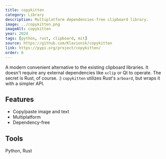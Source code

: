 ```yaml
---
title: copykitten
category: Library
description: Multiplatform dependencies-free clipboard library.
image: ../copykitten.png
imageAlt: copykitten
year: 2024
tags: [python, rust, clipboard, mit]
source: https://github.com/Klavionik/copykitten
link: https://pypi.org/project/copykitten/
order: 6
---
```


A modern convenient alternative to the existing clipboard libraries. It doesn't require any external dependencies
like `xclip` or Qt to operate. The secret is Rust, of course. :) `copykitten` utilizes Rust's `arboard`, but wraps it 
with a simpler API.

## Features

- Copy/paste image and text
- Multiplatform
- Dependency-free

## Tools

Python, Rust
